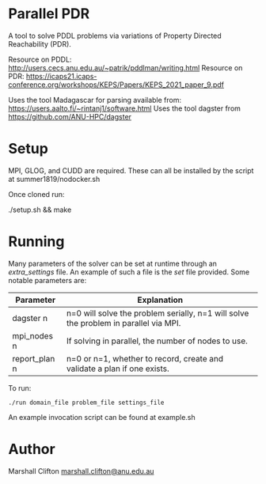 # Parallel PDR

A tool to solve PDDL problems via variations of Property Directed Reachability (PDR).

Resource on PDDL: http://users.cecs.anu.edu.au/~patrik/pddlman/writing.html
Resource on PDR: https://icaps21.icaps-conference.org/workshops/KEPS/Papers/KEPS_2021_paper_9.pdf

Uses the tool Madagascar for parsing available from: https://users.aalto.fi/~rintanj1/software.html
Uses the tool dagster from https://github.com/ANU-HPC/dagster

# Setup

MPI, GLOG, and CUDD are required. These can all be installed by the script at summer1819/nodocker.sh

Once cloned run:

./setup.sh && make

# Running

Many parameters of the solver can be set at runtime through an _extra_settings_ file. An example of such a file is the _set_ file provided. Some notable parameters are:

| Parameter     | Explanation                                                                          |
| ------------- | ------------------------------------------------------------------------------------ |
| dagster n     | n=0 will solve the problem serially, n=1 will solve the problem in parallel via MPI. |
| mpi_nodes n   | If solving in parallel, the number of nodes to use.                                  |
| report_plan n | n=0 or n=1, whether to record, create and validate a plan if one exists.             |

To run:

    ./run domain_file problem_file settings_file

An example invocation script can be found at example.sh

# Author

Marshall Clifton marshall.clifton@anu.edu.au
